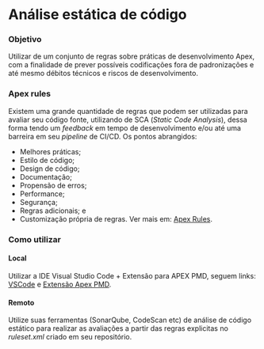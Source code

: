 # Análise estática de código

### Objetivo

Utilizar de um conjunto de regras sobre práticas de desenvolvimento Apex, com a finalidade de prever possíveis codificações fora de padronizações e até mesmo débitos técnicos e riscos de desenvolvimento.

### Apex rules

Existem uma grande quantidade de regras que podem ser utilizadas para avaliar seu código fonte, utilizando de SCA (_Static Code Analysis_), dessa forma tendo um _feedback_ em tempo de desenvolvimento e/ou até uma barreira em seu _pipeline_ de CI/CD. Os pontos abrangidos:

* Melhores práticas;
* Estilo de código;
* Design de código;
* Documentação;
* Propensão de erros;
* Performance;
* Segurança;
* Regras adicionais; e
* Customização própria de regras. Ver mais em: [Apex Rules](https://pmd.github.io/latest/pmd\_rules\_apex.html).

### Como utilizar

#### **Local**

Utilizar a IDE Visual Studio Code + Extensão para APEX PMD, seguem links: [VSCode](https://code.visualstudio.com) e [Extensão Apex PMD](https://marketplace.visualstudio.com/items?itemName=chuckjonas.apex-pmd).

#### **Remoto**

Utilize suas ferramentas (SonarQube, CodeScan etc) de análise de código estático para realizar as avaliações a partir das regras explicitas no _ruleset.xml_ criado em seu repositório.
